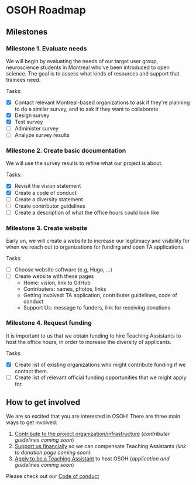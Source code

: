 # OSOH Roadmap

## Milestones
### Milestone 1. Evaluate needs
We will begin by evaluating the needs of our target user group, neuroscience students in Montreal who've been introduced to open science. The goal is to assess what kinds of resources and support that trainees need. 

Tasks:
- [x] Contact relevant Montreal-based organizations to ask if they're planning to do a similar survey, and to ask if they want to collaborate
- [x] Design survey
- [x] Test survey
- [ ] Administer survey
- [ ] Analyze survey results

### Milestone 2. Create basic documentation
We will use the survey results to refine what our project is about. 

Tasks:
- [x] Revisit the vision statement
- [x] Create a code of conduct
- [ ] Create a diversity statement
- [ ] Create contributor guidelines
- [ ] Create a description of what the office hours could look like

### Milestone 3. Create website
Early on, we will create a website to increase our legitimacy and visibility for when we reach out to organizations for funding and open TA applications. 

Tasks:
- [ ] Choose website software (e.g, Hugo, ...)
- [ ] Create website with these pages
  - Home: vision, link to GitHub
  - Contributers: names, photos, links
  - Getting involved: TA application, contributer guidelines, code of conduct
  - Support Us: message to funders, link for receiving donations

### Milestone 4. Request funding
It is important to us that we obtain funding to hire Teaching Assistants to host the office hours, in order to increase the diversity of applicants.  

Tasks:
- [x] Create list of existing organizations who might contribute funding if we contact them.
- [ ] Create list of relevant official funding opportunities that we might apply for. 

## How to get involved
We are so excited that you are interested in OSOH! There are three main ways to get involved:

1. [Contribute to the project organization/infrastructure]() (*contributer guidelines coming soon*)
2. [Support us financially]() so we can compensate Teaching Assistants (*link to donation page coming soon*)
3. [Apply to be a Teaching Assistant]() to host OSOH (*application and guidelines coming soon*)

Please check out our [Code of conduct](https://github.com/koudyk/OSOH/blob/master/CODE_OF_CONDUCT.md)
